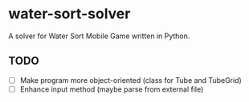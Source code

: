 # water-sort-solver
A solver for Water Sort Mobile Game written in Python. 

## TODO
- [ ] Make program more object-oriented (class for Tube and TubeGrid)
- [ ] Enhance input method (maybe parse from external file)